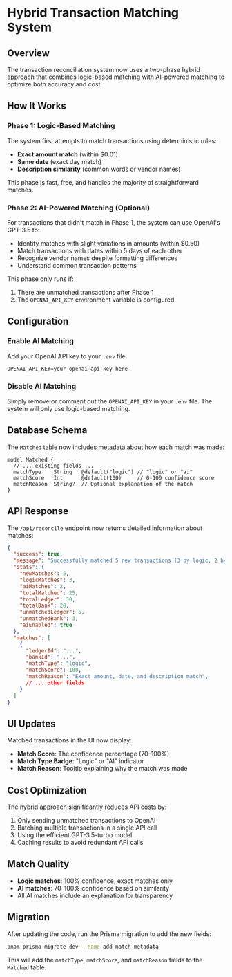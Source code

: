 # Hybrid Transaction Matching System

## Overview

The transaction reconciliation system now uses a two-phase hybrid approach that combines logic-based matching with AI-powered matching to optimize both accuracy and cost.

## How It Works

### Phase 1: Logic-Based Matching
The system first attempts to match transactions using deterministic rules:
- **Exact amount match** (within $0.01)
- **Same date** (exact day match)
- **Description similarity** (common words or vendor names)

This phase is fast, free, and handles the majority of straightforward matches.

### Phase 2: AI-Powered Matching (Optional)
For transactions that didn't match in Phase 1, the system can use OpenAI's GPT-3.5 to:
- Identify matches with slight variations in amounts (within $0.50)
- Match transactions with dates within 5 days of each other
- Recognize vendor names despite formatting differences
- Understand common transaction patterns

This phase only runs if:
1. There are unmatched transactions after Phase 1
2. The `OPENAI_API_KEY` environment variable is configured

## Configuration

### Enable AI Matching
Add your OpenAI API key to your `.env` file:
```
OPENAI_API_KEY=your_openai_api_key_here
```

### Disable AI Matching
Simply remove or comment out the `OPENAI_API_KEY` in your `.env` file. The system will only use logic-based matching.

## Database Schema

The `Matched` table now includes metadata about how each match was made:

```prisma
model Matched {
  // ... existing fields ...
  matchType    String   @default("logic") // "logic" or "ai"
  matchScore   Int      @default(100)     // 0-100 confidence score
  matchReason  String?  // Optional explanation of the match
}
```

## API Response

The `/api/reconcile` endpoint now returns detailed information about matches:

```json
{
  "success": true,
  "message": "Successfully matched 5 new transactions (3 by logic, 2 by AI)",
  "stats": {
    "newMatches": 5,
    "logicMatches": 3,
    "aiMatches": 2,
    "totalMatched": 25,
    "totalLedger": 30,
    "totalBank": 28,
    "unmatchedLedger": 5,
    "unmatchedBank": 3,
    "aiEnabled": true
  },
  "matches": [
    {
      "ledgerId": "...",
      "bankId": "...",
      "matchType": "logic",
      "matchScore": 100,
      "matchReason": "Exact amount, date, and description match",
      // ... other fields
    }
  ]
}
```

## UI Updates

Matched transactions in the UI now display:
- **Match Score**: The confidence percentage (70-100%)
- **Match Type Badge**: "Logic" or "AI" indicator
- **Match Reason**: Tooltip explaining why the match was made

## Cost Optimization

The hybrid approach significantly reduces API costs by:
1. Only sending unmatched transactions to OpenAI
2. Batching multiple transactions in a single API call
3. Using the efficient GPT-3.5-turbo model
4. Caching results to avoid redundant API calls

## Match Quality

- **Logic matches**: 100% confidence, exact matches only
- **AI matches**: 70-100% confidence based on similarity
- All AI matches include an explanation for transparency

## Migration

After updating the code, run the Prisma migration to add the new fields:

```bash
pnpm prisma migrate dev --name add-match-metadata
```

This will add the `matchType`, `matchScore`, and `matchReason` fields to the `Matched` table.
